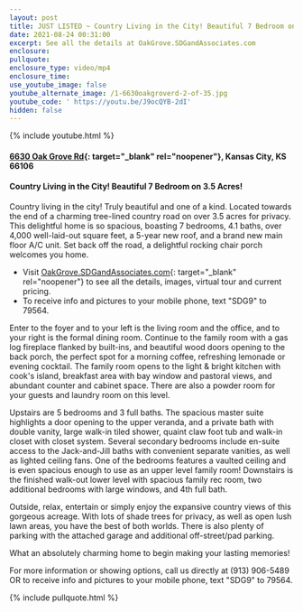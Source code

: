 ```yaml
---
layout: post
title: JUST LISTED ~ Country Living in the City! Beautiful 7 Bedroom on 3.5 Acres!
date: 2021-08-24 00:31:00
excerpt: See all the details at OakGrove.SDGandAssociates.com
enclosure:
pullquote:
enclosure_type: video/mp4
enclosure_time:
use_youtube_image: false
youtube_alternate_image: /1-6630oakgroverd-2-of-35.jpg
youtube_code: ' https://youtu.be/J9ocQYB-2dI'
hidden: false
---
```

{% include youtube.html %}

#### [6630 Oak Grove Rd](http://oakgrove.ihousenet.com/){: target="_blank" rel="noopener"}, Kansas City, KS 66106

#### Country Living in the City\! Beautiful 7 Bedroom on 3.5 Acres\!

Country living in the city\! Truly beautiful and one of a kind. Located towards the end of a charming tree-lined country road on over 3.5 acres for privacy. This delightful home is so spacious, boasting 7 bedrooms, 4.1 baths, over 4,000 well-laid-out square feet, a 5-year new roof, and a brand new main floor A/C unit. Set back off the road, a delightful rocking chair porch welcomes you home.

* Visit [OakGrove.SDGandAssociates.com](http://oakgrove.ihousenet.com/){: target="_blank" rel="noopener"} to see all the details, images, virtual tour and current pricing.
* To receive info and pictures to your mobile phone, text "SDG9" to 79564.

Enter to the foyer and to your left is the living room and the office, and to your right is the formal dining room. Continue to the family room with a gas log fireplace flanked by built-ins, and beautiful wood doors opening to the back porch, the perfect spot for a morning coffee, refreshing lemonade or evening cocktail. The family room opens to the light & bright kitchen with cook's island, breakfast area with bay window and pastoral views, and abundant counter and cabinet space. There are also a powder room for your guests and laundry room on this level.

Upstairs are 5 bedrooms and 3 full baths. The spacious master suite highlights a door opening to the upper veranda, and a private bath with double vanity, large walk-in tiled shower, quaint claw foot tub and walk-in closet with closet system. Several secondary bedrooms include en-suite access to the Jack-and-Jill baths with convenient separate vanities, as well as lighted ceiling fans. One of the bedrooms features a vaulted ceiling and is even spacious enough to use as an upper level family room\! Downstairs is the finished walk-out lower level with spacious family rec room, two additional bedrooms with large windows, and 4th full bath.

Outside, relax, entertain or simply enjoy the expansive country views of this gorgeous acreage. With lots of shade trees for privacy, as well as open lush lawn areas, you have the best of both worlds. There is also plenty of parking with the attached garage and additional off-street/pad parking.

What an absolutely charming home to begin making your lasting memories\!

For more information or showing options, call us directly at (913) 906-5489 OR to receive info and pictures to your mobile phone, text "SDG9" to 79564.

{% include pullquote.html %}
